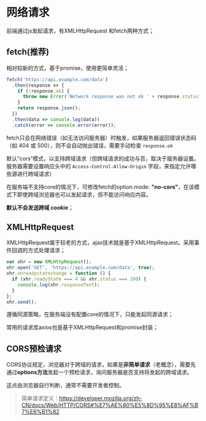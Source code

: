 # 网络请求

前端通过js发起请求，有XMLHttpRequest 和fetch两种方式；

## **fetch**(推荐)

相对较新的方式，基于promise，使用更简单灵活；

```js
fetch('https://api.example.com/data')
  .then(response => {
    if (!response.ok) {
      throw new Error('Network response was not ok ' + response.statusText);
    }
    return response.json();
  })
  .then(data => console.log(data))
  .catch(error => console.error(error));
```

fetch只会在网络错误（如无法访问服务器）时触发，如果服务器返回错误状态码（如 404 或 500），则不会自动抛出错误，需要手动检查 `response.ok`

默认”cors“模式，以支持跨域请求（但跨域请求的成功与否，取决于服务器设置。服务器需要设置响应头中的 `Access-Control-Allow-Origin` 字段，来指定允许哪些源进行跨域请求）

在服务端不支持core的情况下，可修改fetch的option.mode: **"no-cors"**，在该模式下即使跨域浏览器也可以发起请求，但不能访问响应内容。

**默认不会发送跨域 cookie**；



## **XMLHttpRequest**

XMLHttpRequest属于较老的方式，ajax技术就是基于XMLHttpRequest。采用事件回调的方式处理请求；

```js
var xhr = new XMLHttpRequest();
xhr.open('GET', 'https://api.example.com/data', true);
xhr.onreadystatechange = function () {
  if (xhr.readyState === 4 && xhr.status === 200) {
    console.log(xhr.responseText);
  }
};
xhr.send();
```

遵循同源策略，在服务端没有配置core的情况下，只能发起同源请求；

常用的请求库axios也是基于XMLHttpRequest和promise封装；





## CORS预检请求 

CORS协议规定，浏览器对于跨域的请求，如果是**非简单请求**（老概念），需要先通过**options方法**发起一个预检请求，询问服务器是否支持将发起的跨域请求。

这点由浏览器自行判断，通常不需要开发者控制。



> 简单请求定义：https://developer.mozilla.org/zh-CN/docs/Web/HTTP/CORS#%E7%AE%80%E5%8D%95%E8%AF%B7%E6%B1%82





